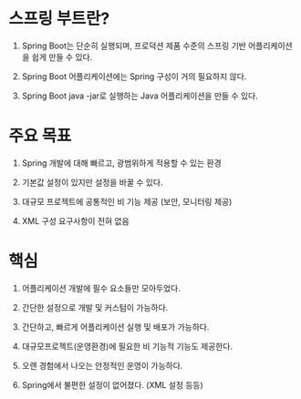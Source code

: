 # 스프링 부트란?

1. Spring Boot는 단순히 실행되며, 프로덕션 제품 수준의 스프링 기반 어플리케이션을 쉽게 만들 수 있다.

2. Spring Boot 어플리케이션에는 Spring 구성이 거의 필요하지 않다.

3. Spring Boot java -jar로 실행하는 Java 어플리케이션을 만들 수 있다.

# 주요 목표

1. Spring 개발에 대해 빠르고, 광범위하게 적용할 수 있는 환경

2. 기본값 설정이 있지만 설정을 바꿀 수 있다.

3. 대규모 프로젝트에 공통적인 비 기능 제공 (보안, 모니터링 제공)

4. XML 구성 요구사항이 전혀 없음

# 핵심

1. 어플리케이션 개발에 필수 요소들만 모아두었다.

2. 간단한 설정으로 개발 및 커스텀이 가능하다.

3. 간단하고, 빠르게 어플리케이션 실행 및 배포가 가능하다.

4. 대규모프로젝트(운영환경)에 필요한 비 기능적 기능도 제공한다.

5. 오랜 경험에서 나오는 안정적인 운영이 가능하다.

6. Spring에서 불편한 설정이 없어졌다. (XML 설정 등등)